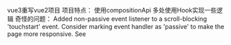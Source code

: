 vue3重写vue2项目
项目特点：
使用compositionApi
多处使用Hook实现一些逻辑
奇怪的问题：
 Added non-passive event listener to a scroll-blocking 'touchstart' event. Consider marking event handler as 'passive' to make the page more responsive. See